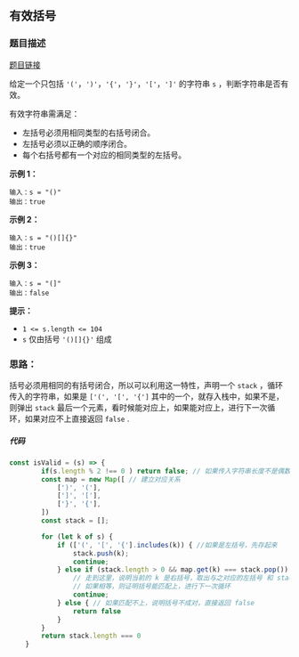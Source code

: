 ## 有效括号

### 题目描述

[题目链接](https://leetcode.cn/problems/valid-parentheses/description/)

给定一个只包括 `'('`，`')'`，`'{'`，`'}'`，`'['`，`']'` 的字符串 `s` ，判断字符串是否有效。

有效字符串需满足：

- 左括号必须用相同类型的右括号闭合。
- 左括号必须以正确的顺序闭合。
- 每个右括号都有一个对应的相同类型的左括号。

**示例 1：**

```
输入：s = "()"
输出：true
```

**示例 2：**

```
输入：s = "()[]{}"
输出：true
```

**示例 3：**

```
输入：s = "(]"
输出：false
```

**提示：**

- `1 <= s.length <= 104`
- `s` 仅由括号 `'()[]{}'` 组成

### 思路：

括号必须用相同的有括号闭合，所以可以利用这一特性，声明一个 `stack` ，循环传入的字符串，如果是 `['(', '[', '{']` 其中的一个，就存入栈中，如果不是，则弹出 `stack` 最后一个元素，看时候能对应上，如果能对应上，进行下一次循环，如果对应不上直接返回 `false` .

##### 代码

```javascript
const isValid = (s) => {
        if(s.length % 2 !== 0 ) return false; // 如果传入字符串长度不是偶数，直接返回 false
        const map = new Map([ // 建立对应关系
            [')', '('],
            [']', '['],
            ['}', '{'],
        ])
        const stack = [];

        for (let k of s) {
            if (['(', '[', '{'].includes(k)) { //如果是左括号，先存起来
                stack.push(k);
                continue;
            } else if (stack.length > 0 && map.get(k) === stack.pop()) {
                // 走到这里，说明当前的 k 是右括号，取出与之对应的左括号 和 stack 中存的最后一个左括号进行对比。
                // 如果相等，则证明括号能匹配上，进行下一次循环
                continue;
            } else { // 如果匹配不上，说明括号不成对，直接返回 false
                return false
            }
        }
        return stack.length === 0
    }
```



